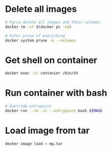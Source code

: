 
# Delete all images

```bash
# Force delete all images and their volumes
docker rm -vf $(docker ps -aq)

# Safer prune of everything
docker system prune -a --volumes
```

# Get shell on container

```bash
docker exec -it contanier /bin/sh
```
# Run container with bash

```bash
# Override entrypoint
docker run --rm -it --entrypoint bash $IMAGE
```

# Load image from tar

```bash
docker image load < mg.tar
```